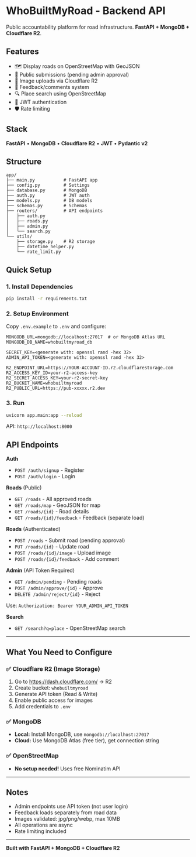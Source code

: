 # WhoBuiltMyRoad - Backend API

Public accountability platform for road infrastructure. **FastAPI + MongoDB + Cloudflare R2**.

## Features

- 🗺️ Display roads on OpenStreetMap with GeoJSON
- 👥 Public submissions (pending admin approval)
- 📸 Image uploads via Cloudflare R2
- 💬 Feedback/comments system
- 🔍 Place search using OpenStreetMap
- 🔐 JWT authentication
- 🛡️ Rate limiting

## Stack

**FastAPI** • **MongoDB** • **Cloudflare R2** • **JWT** • **Pydantic v2**

## Structure

```
app/
├── main.py           # FastAPI app
├── config.py         # Settings
├── database.py       # MongoDB
├── auth.py           # JWT auth
├── models.py         # DB models
├── schemas.py        # Schemas
├── routers/          # API endpoints
│   ├── auth.py
│   ├── roads.py
│   ├── admin.py
│   └── search.py
└── utils/
    ├── storage.py    # R2 storage
    ├── datetime_helper.py
    └── rate_limit.py
```

## Quick Setup

### 1. Install Dependencies

```bash
pip install -r requirements.txt
```

### 2. Setup Environment

Copy `.env.example` to `.env` and configure:

```env
MONGODB_URL=mongodb://localhost:27017  # or MongoDB Atlas URL
MONGODB_DB_NAME=whobuiltmyroad_db

SECRET_KEY=<generate with: openssl rand -hex 32>
ADMIN_API_TOKEN=<generate with: openssl rand -hex 32>

R2_ENDPOINT_URL=https://YOUR-ACCOUNT-ID.r2.cloudflarestorage.com
R2_ACCESS_KEY_ID=your-r2-access-key
R2_SECRET_ACCESS_KEY=your-r2-secret-key
R2_BUCKET_NAME=whobuiltmyroad
R2_PUBLIC_URL=https://pub-xxxxx.r2.dev
```

### 3. Run

```bash
uvicorn app.main:app --reload
```

API: `http://localhost:8000`

## API Endpoints

**Auth**
- `POST /auth/signup` - Register
- `POST /auth/login` - Login

**Roads** (Public)
- `GET /roads` - All approved roads
- `GET /roads/map` - GeoJSON for map
- `GET /roads/{id}` - Road details
- `GET /roads/{id}/feedback` - Feedback (separate load)

**Roads** (Authenticated)
- `POST /roads` - Submit road (pending approval)
- `PUT /roads/{id}` - Update road
- `POST /roads/{id}/image` - Upload image
- `POST /roads/{id}/feedback` - Add comment

**Admin** (API Token Required)
- `GET /admin/pending` - Pending roads
- `POST /admin/approve/{id}` - Approve
- `DELETE /admin/reject/{id}` - Reject

Use: `Authorization: Bearer YOUR_ADMIN_API_TOKEN`

**Search**
- `GET /search?q=place` - OpenStreetMap search

---

## What You Need to Configure

### ✅ Cloudflare R2 (Image Storage)
1. Go to https://dash.cloudflare.com/ → R2
2. Create bucket: `whobuiltmyroad`
3. Generate API token (Read & Write)
4. Enable public access for images
5. Add credentials to `.env`

### ✅ MongoDB
- **Local:** Install MongoDB, use `mongodb://localhost:27017`
- **Cloud:** Use MongoDB Atlas (free tier), get connection string

### ✅ OpenStreetMap
- **No setup needed!** Uses free Nominatim API

---

## Notes

- Admin endpoints use API token (not user login)
- Feedback loads separately from road data
- Images validated: jpg/png/webp, max 10MB
- All operations are async
- Rate limiting included

---

**Built with FastAPI + MongoDB + Cloudflare R2**

